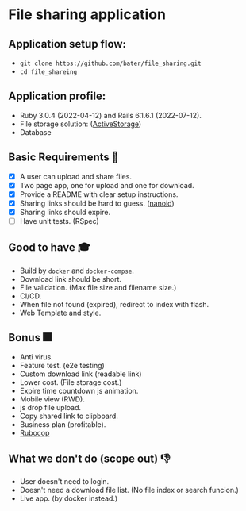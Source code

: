 # File sharing application

## Application setup flow:
* `git clone https://github.com/bater/file_sharing.git`
* `cd file_shareing`

## Application profile:
* Ruby 3.0.4 (2022-04-12) and Rails 6.1.6.1 (2022-07-12).
* File storage solution: ([ActiveStorage](https://guides.rubyonrails.org/active_storage_overview.html))
* Database

## Basic Requirements :school_satchel:
- [x] A user can upload and share files.
- [x] Two page app, one for upload and one for download.
- [x] Provide a README with clear setup instructions.
- [x] Sharing links should be hard to guess. ([nanoid](https://github.com/radeno/nanoid.rb))
- [x] Sharing links should expire.
- [ ] Have unit tests. (RSpec)

## Good to have :mortar_board:
* Build by `docker` and `docker-compse`.
* Download link should be short.
* File validation. (Max file size and filename size.)
* CI/CD.
* When file not found (expired), redirect to index with flash.
* Web Template and style.

## Bonus :fireworks:
* Anti virus.
* Feature test. (e2e testing)
* Custom download link (readable link)
* Lower cost. (File storage cost.)
* Expire time countdown js animation.
* Mobile view (RWD).
* js drop file upload.
* Copy shared link to clipboard.
* Business plan (profitable).
* [Rubocop](https://github.com/rubocop/rubocop)

## What we don't do (scope out) :-1:
* User doesn't need to login.
* Doesn't need a download file list. (No file index or search funcion.)
* Live app. (by docker instead.)